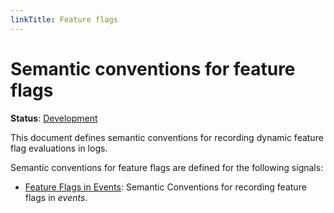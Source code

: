 ```yaml
---
linkTitle: Feature flags
---
```


# Semantic conventions for feature flags

**Status**: [Development][DocumentStatus]

This document defines semantic conventions for recording dynamic feature flag
evaluations in logs.

Semantic conventions for feature flags are defined for the following signals:

* [Feature Flags in Events](feature-flags-events.md): Semantic Conventions for recording feature flags in *events*.

[DocumentStatus]: https://opentelemetry.io/docs/specs/otel/document-status
